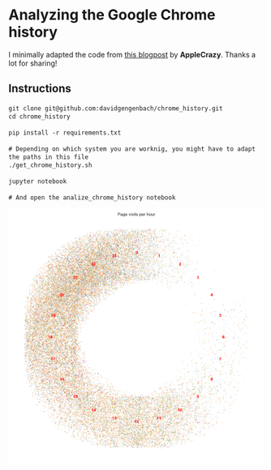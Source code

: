 # Analyzing the Google Chrome history
I minimally adapted the code from [this blogpost](https://applecrazy.github.io/blog/posts/analyzing-browser-hist-using-python/) by **AppleCrazy**. Thanks a lot for sharing!

## Instructions
```shell
git clone git@github.com:davidgengenbach/chrome_history.git
cd chrome_history

pip install -r requirements.txt

# Depending on which system you are worknig, you might have to adapt the paths in this file
./get_chrome_history.sh

jupyter notebook

# And open the analize_chrome_history notebook
```

![Visits per hour](data/visits_per_hour.png)